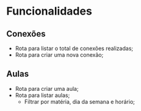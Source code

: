 # Funcionalidades

## Conexões

- Rota para listar o total de conexões realizadas;
- Rota para criar uma nova conexão;


## Aulas
- Rota para criar uma aula;
- Rota para listar aulas;
    - Filtrar por matéria, dia da semana e horário;
